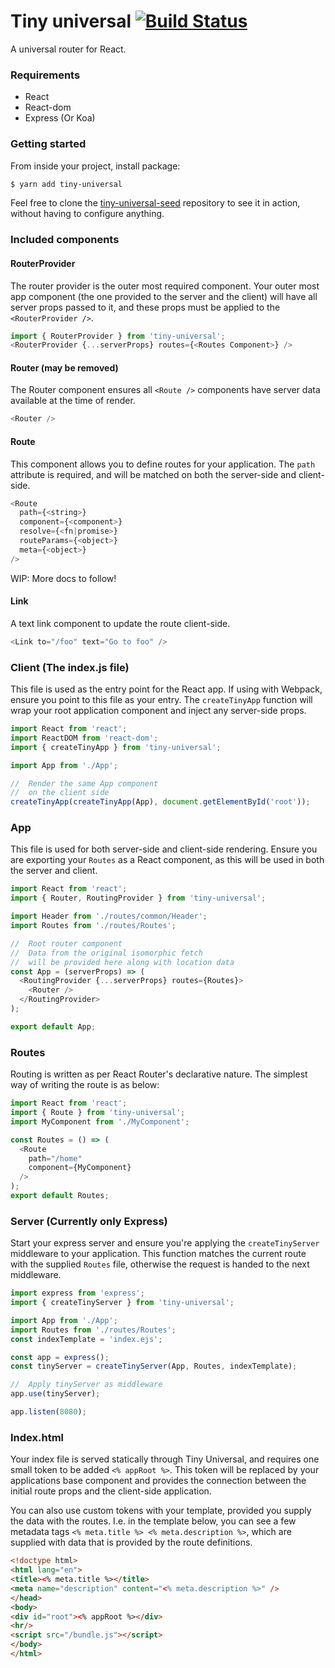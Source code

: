 # Tiny universal [![Build Status](https://travis-ci.org/craigcollie/tiny-universal.svg?branch=master)](https://travis-ci.org/craigcollie/tiny-universal)
A universal router for React.

### Requirements
* React
* React-dom
* Express (Or Koa)

### Getting started
From inside your project, install package:
```bash
$ yarn add tiny-universal
```
Feel free to clone the [tiny-universal-seed](https://github.com/craigcollie/tiny-universal-seed) repository to see it in action, without having to configure anything.

### Included components
#### RouterProvider
The router provider is the outer most required component. Your outer most
app component (the one provided to the server and the client) will have
all server props passed to it, and these props must be applied
to the `<RouterProvider />`.
```js
import { RouterProvider } from 'tiny-universal';
<RouterProvider {...serverProps} routes={<Routes Component>} />
```

#### Router (may be removed)
The Router component ensures all `<Route />` components have server data
available at the time of render.
```js
<Router />
```

#### Route
This component allows you to define routes for your application. The `path` attribute
is required, and will be matched on both the server-side and client-side.
```js
<Route
  path={<string>}
  component={<component>}
  resolve={<fn|promise>}
  routeParams={<object>}
  meta={<object>}
/>
```
WIP: More docs to follow!

#### Link
A text link component to update the route client-side.
```js
<Link to="/foo" text="Go to foo" />
```


### Client (The index.js file)
This file is used as the entry point for the React app. If using with
Webpack, ensure you point to this file as your entry. The `createTinyApp` function
will wrap your root application component and inject any server-side props.
```js
import React from 'react';
import ReactDOM from 'react-dom';
import { createTinyApp } from 'tiny-universal';

import App from './App';

//  Render the same App component
//  on the client side
createTinyApp(createTinyApp(App), document.getElementById('root'));
```

### App
This file is used for both server-side and client-side rendering. Ensure
you are exporting your `Routes` as a React component, as this will be used
in both the server and client.
```js
import React from 'react';
import { Router, RoutingProvider } from 'tiny-universal';

import Header from './routes/common/Header';
import Routes from './routes/Routes';

//  Root router component
//  Data from the original isomorphic fetch
//  will be provided here along with location data
const App = (serverProps) => (
  <RoutingProvider {...serverProps} routes={Routes}>
    <Router />
  </RoutingProvider>
);

export default App;
```

### Routes
Routing is written as per React Router's declarative nature. The simplest way of writing
the route is as below:
```js
import React from 'react';
import { Route } from 'tiny-universal';
import MyComponent from './MyComponent';

const Routes = () => (
  <Route
    path="/home"
    component={MyComponent}
  />
);
export default Routes;

```

### Server (Currently only Express)
Start your express server and ensure you're applying the `createTinyServer` middleware
to your application. This function matches the current route with the supplied
`Routes` file, otherwise the request is handed to the next middleware.
```js
import express from 'express';
import { createTinyServer } from 'tiny-universal';

import App from './App';
import Routes from './routes/Routes';
const indexTemplate = 'index.ejs';

const app = express();
const tinyServer = createTinyServer(App, Routes, indexTemplate);

//  Apply tinyServer as middleware
app.use(tinyServer);

app.listen(8080);
```

### Index.html
Your index file is served statically through Tiny Universal, and requires one small token to be added `<% appRoot %>`. This token will be replaced by your applications base component and provides the connection between the initial route props and the client-side application.

You can also use custom tokens with your template, provided you supply the data with the routes. I.e. in the template below, you can see a few metadata tags `<% meta.title %> <% meta.description %>`, which are supplied with data that is provided by the route definitions. 
```html
<!doctype html>
<html lang="en">
<title><% meta.title %></title>
<meta name="description" content="<% meta.description %>" />
</head>
<body>
<div id="root"><% appRoot %></div>
<hr/>
<script src="/bundle.js"></script>
</body>
</html>
```

